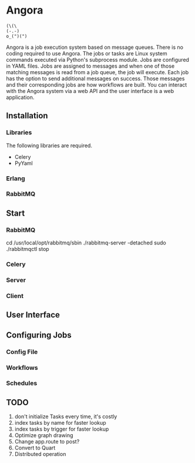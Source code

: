 # Angora
```
(\(\
(-.-)
o_(")(")
```
Angora is a job execution system based on message queues.  There is no coding required to use Angora.  The jobs or tasks are Linux system commands executed via Python's subprocess module.  Jobs are configured in YAML files.  Jobs are assigned to messages and when one of those matching messages is read from a job queue, the job will execute.  Each job has the option to send additional messages on success.  Those messages and their corresponding jobs are how workflows are built.  You can interact with the Angora system via a web API and the user interface is a web application.

## Installation

### Libraries
The following libraries are required.
- Celery
- PyYaml

### Erlang

### RabbitMQ

## Start
### RabbitMQ
cd /usr/local/opt/rabbitmq/sbin
./rabbitmq-server -detached
sudo ./rabbitmqctl stop 
### Celery

### Server

### Client

## User Interface

## Configuring Jobs

### Config File

### Workflows

### Schedules


## TODO
1. don't initialize Tasks every time, it's costly
2. index tasks by name for faster lookup
3. index tasks by trigger for faster lookup
4. Optimize graph drawing
5. Change app.route to post?
6. Convert to Quart
7. Distributed operation
